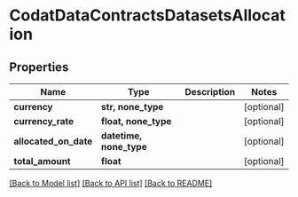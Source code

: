 # CodatDataContractsDatasetsAllocation


## Properties
Name | Type | Description | Notes
------------ | ------------- | ------------- | -------------
**currency** | **str, none_type** |  | [optional] 
**currency_rate** | **float, none_type** |  | [optional] 
**allocated_on_date** | **datetime, none_type** |  | [optional] 
**total_amount** | **float** |  | [optional] 

[[Back to Model list]](../README.md#documentation-for-models) [[Back to API list]](../README.md#documentation-for-api-endpoints) [[Back to README]](../README.md)


